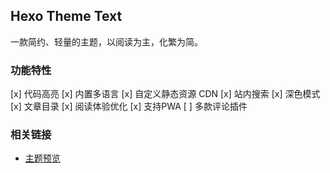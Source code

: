 ## Hexo Theme Text
一款简约、轻量的主题，以阅读为主，化繁为简。

### 功能特性
[x] 代码高亮
[x] 内置多语言
[x] 自定义静态资源 CDN
[x] 站内搜索
[x] 深色模式
[x] 文章目录
[x] 阅读体验优化
[x] 支持PWA
[ ] 多款评论插件

### 相关链接

- [主题预览](https://www.imalun.com)